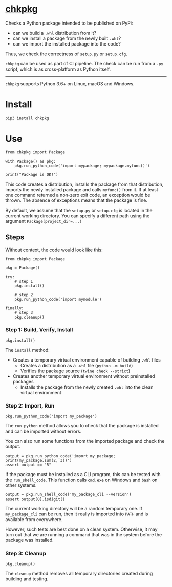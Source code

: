 # [chkpkg](https://github.com/rtmigo/chkpkg_py#readme)

Checks a Python package intended to be published on PyPi:

- can we build a `.whl` distribution from it?
- сan we install a package from the newly built `.whl`?
- can we import the installed package into the code?

Thus, we check the correctness of `setup.py` or `setup.cfg`.

`chkpkg` can be used as part of CI pipeline. The check can be run from a `.py`
script, which is as cross-platform as Python itself.

---

`chkpkg` supports Python 3.6+ on Linux, macOS and Windows.

# Install

``` bash
pip3 install chkpkg
```

# Use

``` python3
from chkpkg import Package

with Package() as pkg:
    pkg.run_python_code('import mypackage; mypackage.myfunc()')
    
print("Package is OK!")
```

This code creates a distribution, installs the package from that distribution,
imports the newly installed package and calls `myfunc()` from it. If at least
one command returned a non-zero exit code, an exception would be thrown. The
absence of exceptions means that the package is fine.

By default, we assume that the `setup.py` or `setup.cfg` is located in the
current working directory. You can specify a different path using the
argument `Package(project_dir=...)`

## Steps

Without context, the code would look like this:

``` python3
from chkpkg import Package

pkg = Package()

try:
    # step 1
    pkg.install()
    
    # step 2   
    pkg.run_python_code('import mymodule')

finally:
    # step 3
    pkg.cleanup()    
```

### Step 1: Build, Verify, Install

``` python3
pkg.install()
```

The `install` method:

- Creates a temporary virtual environment capable of building `.whl` files
    - Creates a distribution as a `.whl` file (`python -m build`)
    - Verifies the package source (`twine check --strict`)
- Creates another temporary virtual environment without preinstalled packages
    - Installs the package from the newly created `.whl` into the clean virtual
      environment

### Step 2: Import, Run

``` python3
pkg.run_python_code('import my_package')
```

The `run_python` method allows you to check that the package is installed
and can be imported without errors.

You can also run some functions from the imported package and check the output.

``` python3
output = pkg.run_python_code('import my_package; print(my_package.sum(2, 3))')
assert output == "5"
```

If the package must be installed as a CLI program, this can be tested with 
the `run_shell_code`. This function calls `cmd.exe` on Windows and `bash` 
on other systems.

``` python3
output = pkg.run_shell_code('my_package_cli --version')
assert output[0].isdigit()
```

The current working directory will be a random temporary one. If `my_package_cli` 
can be run, then it really is imported into `PATH` and is available from 
everywhere.

However, such tests are best done on a clean system. Otherwise, it may turn out 
that we are running a command that was in the system before the package was 
installed.



### Step 3: Cleanup

``` python3
pkg.cleanup()
```

The `cleanup` method removes all temporary directories created during building
and testing.

